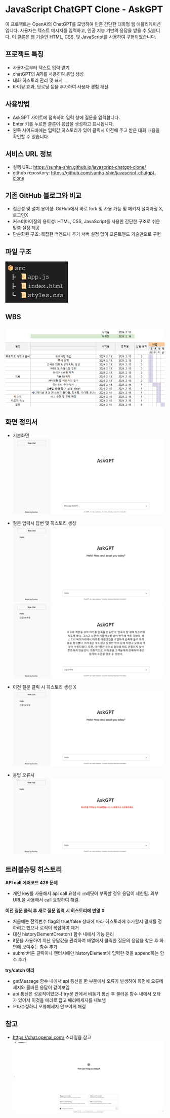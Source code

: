 # JavaScript ChatGPT Clone - AskGPT
이 프로젝트는 OpenAI의 ChatGPT를 모방하여 만든 간단한 대화형 웹 애플리케이션입니다. 사용자는 텍스트 메시지를 입력하고, 인공 지능 기반의 응답을 받을 수 있습니다. 이 클론은 웹 기술인 HTML, CSS, 및 JavaScript를 사용하여 구현되었습니다.



## 프로젝트 특징
* 사용자로부터 텍스트 입력 받기
* chatGPT의 API를 사용하여 응답 생성
* 대화 히스토리 관리 및 표시
* 타이핑 효과, 닷로딩 등을 추가하여 사용자 경험 개선



## 사용방법
* AskGPT 사이트에 접속하여 입력 창에 질문을 입력합니다.
* Enter 키를 누르면 클론이 응답을 생성하고 표시됩니다.
* 왼쪽 사이드바에는 입력값 히스토리가 있어 클릭시 이전에 주고 받은 대화 내용을 확인할 수 있습니다.



## 서비스 URL 정보
* 실행 URL: https://sunha-shin.github.io/javascript-chatgpt-clone/
* github repository: https://github.com/sunha-shin/javascript-chatgpt-clone
    


## 기존 GitHub 블로그와 비교
* 접근성 및 설치 용이성: GitHub에서 바로 fork 및 사용 가능 및 패키지 설치과정 X, 로그인X
* 커스터마이징의 용이성: HTML, CSS, JavaScript를 사용한 간단한 구조로 쉬운 맞춤 설정 제공
* 단순화된 구조: 복잡한 백엔드나 추가 서버 설정 없이 프론트엔드 기술만으로 구현



## 파일 구조
![alt text](./src/img/file_structure.png)



## WBS
![alt text](./src/img/wbs.png)



## 화면 정의서
  * 기본화면 
  ![alt text](./src/img/defaultView.png)

  * 질문 입력시 답변 및 히스토리 생성
    ![alt text](./src/img/inputHello.png)
    ![alt text](./src/img/inputLongWords.png)

  * 이전 질문 클릭 시 히스토리 생성 X
    ![alt text](./src/img/historyClick.png)

  * 응답 오류시
  ![alt text](./src/img/resError.png) 



## 트러블슈팅 히스토리
**API call 에러코드 429 문제**
   - 개인 key를 사용해서 api call 요청시 크레딧이 부족할 경우 응답이 제한됨. 외부 URL을 사용해서 call 요청하여 해결. <br>


**이전 질문 클릭 후 새로 질문 입력 시 히스토리에 반영 X**
   - 처음에는 전역변수 flag의 true/false 상태에 따라 히스토리에 추가할지 말지를 정하려고 했으나 로직이 복잡하여 제거
   - 대신 historyElementCreator() 함수 내에서 기능 분리
   - if문을 사용하여 지난 응답값을 관리하여 배열에서 클릭한 질문의 응답을 찾은 후 화면에 보여주는 함수 추가
   - submit버튼 클릭이나 엔터시에만 historyElement에 입력한 것을 append하는 함수 추가<br>


**try/catch 에러**
   - getMessage 함수 내에서 api 통신을 한 부분에서 오류가 발생하여 화면에 오류메세지와 올바른 응답이 같이보임
   - api 통신은 성공적이었으나 try문 안에서 비동기 통신 후 불러온 함수 내에서 오타가 있어서 이것을 에러로 잡고 에러메세지를 내보냄
   - 오타수정하니 오류메세지 안보이게 해결<br>


## 참고
  * https://chat.openai.com/ 스타일을 참고 <br>
  ![alt text](./src/img/chatGPT.png)
    
